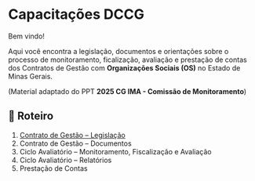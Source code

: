 # Capacitações DCCG

Bem vindo!

Aqui você encontra a legislação, documentos e orientações sobre o processo de monitoramento, ficalização, avaliação e prestação de contas dos Contratos de Gestão com **Organizações Sociais (OS)** no Estado de Minas Gerais.

(Material adaptado do PPT **2025 CG IMA - Comissão de Monitoramento**)

## 📑 Roteiro
1. [Contrato de Gestão – Legislação](https://verbose-space-acorn-x5qp7jp55w5r29pxp-8000.app.github.dev/repo01/legislacao/)  
2. Contrato de Gestão – Documentos  
3. Ciclo Avaliatório – Monitoramento, Fiscalização e Avaliação  
4. Ciclo Avaliatório – Relatórios  
5. Prestação de Contas